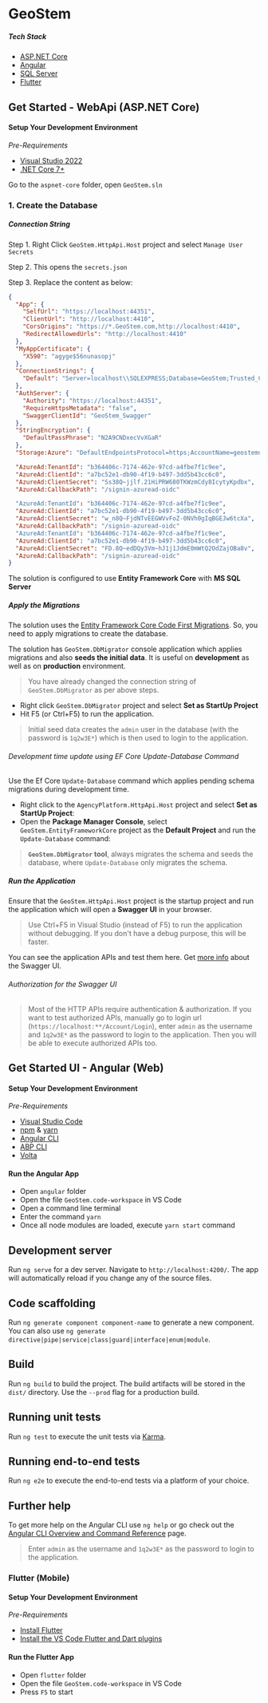 # GeoStem


##### Tech Stack
- [ASP.NET Core](https://dotnet.microsoft.com/learn/aspnet/what-is-aspnet-core)
- [Angular](https://angular.io)
- [SQL Server](https://www.microsoft.com/en-us/sql-server/sql-server-downloads)
- [Flutter](https://flutter.dev/docs/development/tools/vs-code)

## Get Started - WebApi (ASP.NET Core)
#### Setup Your Development Environment
_Pre-Requirements_
* [Visual Studio 2022](https://visualstudio.microsoft.com/vs/)
* [.NET Core 7+](https://www.microsoft.com/net/download/dotnet-core/)

Go to the `aspnet-core` folder, open `GeoStem.sln`

### 1. Create the Database

##### Connection String

Step 1. Right Click `GeoStem.HttpApi.Host` project and select `Manage User Secrets`


Step 2. This opens the `secrets.json`

Step 3. Replace the content as below:
````json
{
  "App": {
    "SelfUrl": "https://localhost:44351",
    "ClientUrl": "http://localhost:4410",
    "CorsOrigins": "https://*.GeoStem.com,http://localhost:4410",
    "RedirectAllowedUrls": "http://localhost:4410"
  },
  "MyAppCertificate": {
    "X590": "agyge$56nunasopj"
  },
  "ConnectionStrings": {
    "Default": "Server=localhost\\SQLEXPRESS;Database=GeoStem;Trusted_Connection=True;TrustServerCertificate=True"
  },
  "AuthServer": {
    "Authority": "https://localhost:44351",
    "RequireHttpsMetadata": "false",
    "SwaggerClientId": "GeoStem_Swagger"
  },
  "StringEncryption": {
    "DefaultPassPhrase": "N2A9CNDxecVvXGaR"
  },
  "Storage:Azure": "DefaultEndpointsProtocol=https;AccountName=geostemuat;AccountKey=t/lYSw9x/o64os8tUwFl3GUXTfg1W//LEemv0qAdArVflCKPLiuxknZdhTPlJZeJrp0kBVj+w6qN+AStvyoAnw==;EndpointSuffix=core.windows.net",

  "AzureAd:TenantId": "b364406c-7174-462e-97cd-a4fbe7f1c9ee",
  "AzureAd:ClientId": "a7bc52e1-db90-4f19-b497-3dd5b43cc6c0",
  "AzureAd:ClientSecret": "Ss38Q~jjlf.21HiPRW680TKWzmCdy8IcytyKpdbx",
  "AzureAd:CallbackPath": "/signin-azuread-oidc"

  "AzureAd:TenantId": "b364406c-7174-462e-97cd-a4fbe7f1c9ee",
  "AzureAd:ClientId": "a7bc52e1-db90-4f19-b497-3dd5b43cc6c0",
  "AzureAd:ClientSecret": "w_n8Q~FjdNTvEEGWVvFoZ-0NVh0gIqBGEJw6tcXa",
  "AzureAd:CallbackPath": "/signin-azuread-oidc"
  "AzureAd:TenantId": "b364406c-7174-462e-97cd-a4fbe7f1c9ee",
  "AzureAd:ClientId": "a7bc52e1-db90-4f19-b497-3dd5b43cc6c0",
  "AzureAd:ClientSecret": "FD.8Q~edDQy3Vm~hJ1j1JdmE0mWtQ2OdZajOBa8v",
  "AzureAd:CallbackPath": "/signin-azuread-oidc"
}
````


The solution is configured to use **Entity Framework Core** with **MS SQL Server**

##### Apply the Migrations

The solution uses the [Entity Framework Core Code First Migrations](https://docs.microsoft.com/en-us/ef/core/managing-schemas/migrations/?tabs=dotnet-core-cli). So, you need to apply migrations to create the database.

The solution has `GeoStem.DbMigrator` console application which applies migrations and also **seeds the initial data**. It is useful on **development** as well as on **production** environment.

> You have already changed the connection string of `GeoStem.DbMigrator` as per above steps. 

- Right click `GeoStem.DbMigrator` project and select **Set as StartUp Project**
- Hit F5 (or Ctrl+F5) to run the application.

> Initial seed data creates the `admin` user in the database (with the password is `1q2w3E*`) which is then used to login to the application.

###### Development time update using EF Core Update-Database Command

Use the Ef Core `Update-Database` command which applies pending schema migrations during development time.

- Right click to the `AgencyPlatform.HttpApi.Host` project and select **Set as StartUp Project**: 
- Open the **Package Manager Console**, select `GeoStem.EntityFrameworkCore` project as the **Default Project** and run the `Update-Database` command:

> **`GeoStem.DbMigrator` tool**, always migrates the schema and seeds the database, where `Update-Database` only migrates the schema.

##### Run the Application
Ensure that the `GeoStem.HttpApi.Host` project is the startup project and run the application which will open a **Swagger UI** in your browser.

> Use Ctrl+F5 in Visual Studio (instead of F5) to run the application without debugging. If you don't have a debug purpose, this will be faster.

You can see the application APIs and test them here. Get [more info](https://swagger.io/tools/swagger-ui/) about the Swagger UI.

###### Authorization for the Swagger UI
> Most of the HTTP APIs require authentication & authorization. If you want to test authorized APIs, manually go to login url (`https://localhost:**/Account/Login`), enter `admin` as the username and `1q2w3E*` as the password to login to the application. Then you will be able to execute authorized APIs too.


## Get Started UI - Angular (Web)

#### Setup Your Development Environment
_Pre-Requirements_
* [Visual Studio Code](https://code.visualstudio.com/)
* [npm](https://nodejs.org/en/) & [yarn](https://yarnpkg.com/getting-started/install/)
* [Angular CLI](https://cli.angular.io/)
* [ABP CLI](https://docs.abp.io/en/abp/3.3/CLI)
* [Volta](https://docs.volta.sh/guide/getting-started)

#### Run the Angular App
- Open `angular` folder
- Open the file `GeoStem.code-workspace` in VS Code
- Open a command line terminal
- Enter the command `yarn`
- Once all node modules are loaded, execute `yarn start` command

## Development server

Run `ng serve` for a dev server. Navigate to `http://localhost:4200/`. The app will automatically reload if you change any of the source files.

## Code scaffolding

Run `ng generate component component-name` to generate a new component. You can also use `ng generate directive|pipe|service|class|guard|interface|enum|module`.

## Build

Run `ng build` to build the project. The build artifacts will be stored in the `dist/` directory. Use the `--prod` flag for a production build.

## Running unit tests

Run `ng test` to execute the unit tests via [Karma](https://karma-runner.github.io).

## Running end-to-end tests

Run `ng e2e` to execute the end-to-end tests via a platform of your choice.

## Further help

To get more help on the Angular CLI use `ng help` or go check out the [Angular CLI Overview and Command Reference](https://angular.io/cli) page.

> Enter `admin` as the username and `1q2w3E*` as the password to login to the application.

### Flutter (Mobile)

#### Setup Your Development Environment
_Pre-Requirements_
- [Install Flutter](https://docs.flutter.dev/get-started/install)
- [Install the VS Code Flutter and Dart plugins](https://flutter.dev/docs/get-started/editor?tab=vscode)

#### Run the Flutter App
- Open `flutter` folder
- Open the file `GeoStem.code-workspace` in VS Code
- Press `F5` to start
